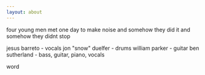```yaml
---
layout: about
---
```


four young men met one day to make noise and somehow they did it and somehow they didnt stop

jesus barreto - vocals
jon "snow" duelfer - drums
william parker - guitar
ben sutherland - bass, guitar, piano, vocals

word
